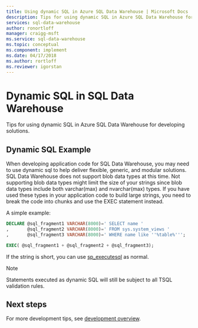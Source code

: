 ```yaml
---
title: Using dynamic SQL in Azure SQL Data Warehouse | Microsoft Docs
description: Tips for using dynamic SQL in Azure SQL Data Warehouse for developing solutions.
services: sql-data-warehouse
author: ronortloff
manager: craigg-msft
ms.service: sql-data-warehouse
ms.topic: conceptual
ms.component: implement
ms.date: 04/17/2018
ms.author: rortloff
ms.reviewer: igorstan
---
```


# Dynamic SQL in SQL Data Warehouse
Tips for using dynamic SQL in Azure SQL Data Warehouse for developing solutions.

## Dynamic SQL Example

When developing application code for SQL Data Warehouse, you may need to use dynamic sql to help deliver flexible, generic, and modular solutions. SQL Data Warehouse does not support blob data types at this time. Not supporting blob data types might limit the size of your strings since blob data types include both varchar(max) and nvarchar(max) types. If you have used these types in your application code to build large strings, you need to break the code into chunks and use the EXEC statement instead.

A simple example:

```sql
DECLARE @sql_fragment1 VARCHAR(8000)=' SELECT name '
,       @sql_fragment2 VARCHAR(8000)=' FROM sys.system_views '
,       @sql_fragment3 VARCHAR(8000)=' WHERE name like ''%table%''';

EXEC( @sql_fragment1 + @sql_fragment2 + @sql_fragment3);
```

If the string is short, you can use [sp_executesql](/sql/relational-databases/system-stored-procedures/sp-executesql-transact-sql) as normal.

> [!NOTE]
> Statements executed as dynamic SQL will still be subject to all TSQL validation rules.
> 
> 

## Next steps
For more development tips, see [development overview](sql-data-warehouse-overview-develop.md).

